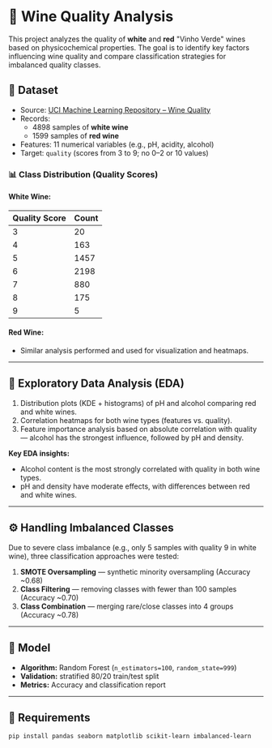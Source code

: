 # 🍷 Wine Quality Analysis

This project analyzes the quality of **white** and **red** "Vinho Verde" wines based on physicochemical properties. The goal is to identify key factors influencing wine quality and compare classification strategies for imbalanced quality classes.

## 📂 Dataset

- Source: [UCI Machine Learning Repository – Wine Quality](https://archive.ics.uci.edu/ml/datasets/wine+quality)  
- Records:  
  - 4898 samples of **white wine**  
  - 1599 samples of **red wine**  
- Features: 11 numerical variables (e.g., pH, acidity, alcohol)  
- Target: `quality` (scores from 3 to 9; no 0–2 or 10 values)

### 📊 Class Distribution (Quality Scores)

#### White Wine:
| Quality Score | Count |
|---------------|-------|
| 3             | 20    |
| 4             | 163   |
| 5             | 1457  |
| 6             | 2198  |
| 7             | 880   |
| 8             | 175   |
| 9             | 5     |

#### Red Wine:
- Similar analysis performed and used for visualization and heatmaps.

---

## 🔬 Exploratory Data Analysis (EDA)

1. Distribution plots (KDE + histograms) of pH and alcohol comparing red and white wines.  
2. Correlation heatmaps for both wine types (features vs. quality).  
3. Feature importance analysis based on absolute correlation with quality — alcohol has the strongest influence, followed by pH and density.

**Key EDA insights:**  
- Alcohol content is the most strongly correlated with quality in both wine types.  
- pH and density have moderate effects, with differences between red and white wines.

---

## ⚙️ Handling Imbalanced Classes

Due to severe class imbalance (e.g., only 5 samples with quality 9 in white wine), three classification approaches were tested:

1. **SMOTE Oversampling** — synthetic minority oversampling (Accuracy ~0.68)  
2. **Class Filtering** — removing classes with fewer than 100 samples (Accuracy ~0.70)  
3. **Class Combination** — merging rare/close classes into 4 groups (Accuracy ~0.78)

---

## 🤖 Model

- **Algorithm:** Random Forest (`n_estimators=100`, `random_state=999`)  
- **Validation:** stratified 80/20 train/test split  
- **Metrics:** Accuracy and classification report

---

## 📌 Requirements

```bash
pip install pandas seaborn matplotlib scikit-learn imbalanced-learn
